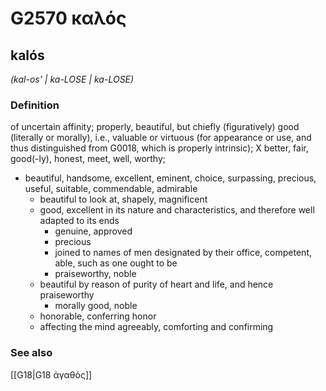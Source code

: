 # G2570 καλός

## kalós

_(kal-os' | ka-LOSE | ka-LOSE)_

### Definition

of uncertain affinity; properly, beautiful, but chiefly (figuratively) good (literally or morally), i.e., valuable or virtuous (for appearance or use, and thus distinguished from G0018, which is properly intrinsic); X better, fair, good(-ly), honest, meet, well, worthy; 

- beautiful, handsome, excellent, eminent, choice, surpassing, precious, useful, suitable, commendable, admirable
  - beautiful to look at, shapely, magnificent
  - good, excellent in its nature and characteristics, and therefore well adapted to its ends
    - genuine, approved
    - precious
    - joined to names of men designated by their office, competent, able, such as one ought to be
    - praiseworthy, noble
  - beautiful by reason of purity of heart and life, and hence praiseworthy
    - morally good, noble
  - honorable, conferring honor
  - affecting the mind agreeably, comforting and confirming

### See also

[[G18|G18 ἀγαθός]]
